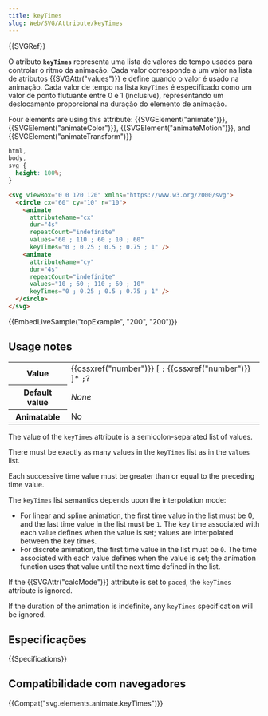 ```yaml
---
title: keyTimes
slug: Web/SVG/Attribute/keyTimes
---
```


{{SVGRef}}

O atributo **`keyTimes`** representa uma lista de valores de tempo usados para controlar o ritmo da animação. Cada valor corresponde a um valor na lista de atributos {{SVGAttr("values")}} e define quando o valor é usado na animação. Cada valor de tempo na lista `keyTimes` é especificado como um valor de ponto flutuante entre 0 e 1 (inclusive), representando um deslocamento proporcional na duração do elemento de animação.

Four elements are using this attribute: {{SVGElement("animate")}}, {{SVGElement("animateColor")}}, {{SVGElement("animateMotion")}}, and {{SVGElement("animateTransform")}}

```css hidden
html,
body,
svg {
  height: 100%;
}
```

```html
<svg viewBox="0 0 120 120" xmlns="https://www.w3.org/2000/svg">
  <circle cx="60" cy="10" r="10">
    <animate
      attributeName="cx"
      dur="4s"
      repeatCount="indefinite"
      values="60 ; 110 ; 60 ; 10 ; 60"
      keyTimes="0 ; 0.25 ; 0.5 ; 0.75 ; 1" />
    <animate
      attributeName="cy"
      dur="4s"
      repeatCount="indefinite"
      values="10 ; 60 ; 110 ; 60 ; 10"
      keyTimes="0 ; 0.25 ; 0.5 ; 0.75 ; 1" />
  </circle>
</svg>
```

{{EmbedLiveSample("topExample", "200", "200")}}

## Usage notes

<table class="properties">
  <tbody>
    <tr>
      <th scope="row">Value</th>
      <td>
        {{cssxref("number")}} [
        <code>;</code> {{cssxref("number")}} ]* <code>;</code>?
      </td>
    </tr>
    <tr>
      <th scope="row">Default value</th>
      <td><em>None</em></td>
    </tr>
    <tr>
      <th scope="row">Animatable</th>
      <td>No</td>
    </tr>
  </tbody>
</table>

The value of the `keyTimes` attribute is a semicolon-separated list of values.

There must be exactly as many values in the `keyTimes` list as in the `values` list.

Each successive time value must be greater than or equal to the preceding time value.

The `keyTimes` list semantics depends upon the interpolation mode:

- For linear and spline animation, the first time value in the list must be 0, and the last time value in the list must be `1`. The key time associated with each value defines when the value is set; values are interpolated between the key times.
- For discrete animation, the first time value in the list must be `0`. The time associated with each value defines when the value is set; the animation function uses that value until the next time defined in the list.

If the {{SVGAttr("calcMode")}} attribute is set to `paced`, the `keyTimes` attribute is ignored.

If the duration of the animation is indefinite, any `keyTimes` specification will be ignored.

## Especificações

{{Specifications}}

## Compatibilidade com navegadores

{{Compat("svg.elements.animate.keyTimes")}}

